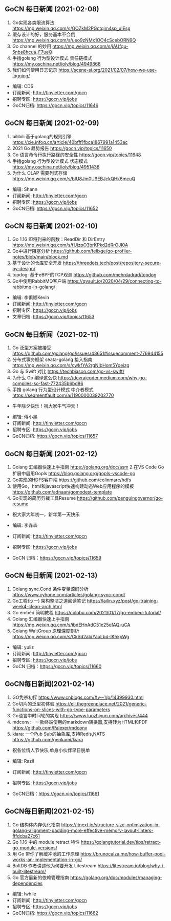 ## GoCN 每日新闻 (2021-02-08)

1. Go实现各类限流算法 https://mp.weixin.qq.com/s/GOZkM2PGctqim4sp_uIEsg
2. 缓存设计的好，服务基本不会倒 https://mp.weixin.qq.com/s/ueo9zNMx1OO4cScebORN9Q
3. Go channel 的妙用 https://mp.weixin.qq.com/s/jAUfqu-5nbs8hcua_F7ueQ
4. 手撸golang 行为型设计模式 责任链模式 https://my.oschina.net/ioly/blog/4949868
5. 我们如何使用日志记录 https://scene-si.org/2021/02/07/how-we-use-logging/

- 编辑: CDS
- 订阅新闻: http://tinyletter.com/gocn 
- 招聘专区: https://gocn.vip/jobs
- GoCN归档: https://gocn.vip/topics/11646

## GoCN 每日新闻 (2021-02-09)

1. bilibili 基于golang的规则引擎 https://xie.infoq.cn/article/40bfff1fbca1867991a1453ac
2. 2021 Go 趋势报告 https://gocn.vip/topics/11650
3. Go 语言命令行执行路径的安全性 https://gocn.vip/topics/11648
4. 手撸golang 行为型设计模式 状态模式 https://my.oschina.net/ioly/blog/4951438
5. 为什么 OLAP 需要列式存储 https://mp.weixin.qq.com/s/bIU8Jm0U9EBJckQHk6mcuQ

- 编辑: Shann
- 订阅新闻: http://tinyletter.com/gocn 
- 招聘专区: https://gocn.vip/jobs
- GoCN归档: https://gocn.vip/topics/11652

## GoCN 每日新闻 (2021-02-10)

1. Go 1.16 即将到来的函数：ReadDir 和 DirEntry https://mp.weixin.qq.com/s/fUizpO3brKPkd2dRrOJI0A
2. Go中进行阻塞分析 https://github.com/felixge/go-profiler-notes/blob/main/block.md
3. 基于设计的仓库安全开发 https://threedots.tech/post/repository-secure-by-design/
4. tcpdog: 基于eBPF的TCP观测 https://github.com/mehrdadrad/tcpdog
5. Go中使用RabbitMQ客户端 https://qvault.io/2020/04/29/connecting-to-rabbitmq-in-golang/

* 编辑: 李俱顺Kevin
* 订阅新闻: http://tinyletter.com/gocn
* 招聘专区: https://gocn.vip/jobs
* 文章归档: https://gocn.vip/topics/11653


## GoCN 每日新闻（2021-02-11)

1. Go 泛型方案被接受 https://github.com/golang/go/issues/43651#issuecomment-776944155
2. 分布式事务框架 seata-golang 接入指南 https://mp.weixin.qq.com/s/cwkfYA2rgNIbHom5Yoeizg
3. Go 与 Swift 对比 https://techbiason.com/go-vs-swift/
4. 为什么 Go 编译这么快 https://devrajcoder.medium.com/why-go-compiles-so-fast-772435b6bd86
5. 手撸 golang 行为型设计模式 中介者模式 https://segmentfault.com/a/1190000039202770

* 牛年除夕快乐！祝大家牛气冲天！

- 编辑: 傅小黑
- 订阅新闻: http://tinyletter.com/gocn
- 招聘专区: https://gocn.vip/jobs
- GoCN归档: https://gocn.vip/topics/11657

## GoCN 每日新闻 (2021-02-12)

1. Golang 汇编器快速上手指南 https://golang.org/doc/asm
2.在VS Code Go扩展中启用Gopls https://blog.golang.org/gopls-vscode-go
3. Go实现的HDFS客户端 https://github.com/colinmarc/hdfs
4. 使用Go，html和javascript快速构建动态Web应用程序的模板 https://github.com/adnaan/gomodest-template
5. Go实现的简历剪裁工具Resume https://github.com/penguingovernor/go-resume

* 祝大家大年初一，新年第一天快乐

* 编辑: 李森森
* 订阅新闻: http://tinyletter.com/gocn
* 招聘专区: https://gocn.vip/jobs
* GoCN 归档：https://gocn.vip/topics/11659

## GoCN 每日新闻 (2021-02-13)

1. Golang sync.Cond 条件变量源码分析 https://www.cyhone.com/articles/golang-sync-cond/
2. Go工程化(一) 架构整洁之道阅读笔记 https://lailin.xyz/post/go-training-week4-clean-arch.html
3. Go embed 简明教程 https://colobu.com/2021/01/17/go-embed-tutorial/
4. Golang 汇编器快速上手指南 https://mp.weixin.qq.com/s/ibdEHnAdC51e25ofAQ-uCA
5. Golang WaitGroup 原理深度剖析 https://mp.weixin.qq.com/s/CkSd2aldYaoLbd-IKhkpWg

* 编辑: yuliz
* 订阅新闻: http://tinyletter.com/gocn
* 招聘专区: https://gocn.vip/jobs
* GoCN 归档：https://gocn.vip/topics/11660

## GoCN每日新闻(2021-02-14)

1. GO免杀初探 https://www.cnblogs.com/Xy--1/p/14399930.html
2. Go切片的泛型初体验 https://eli.thegreenplace.net/2021/generic-functions-on-slices-with-go-type-parameters
3. Go语言中时间轮的实现 https://www.luozhiyun.com/archives/444
4. mdconv:　一款终端使用的markdown转换器,支持转为HTML和PDF https://github.com/Palexer/mdconv
5. kiara: 一个Pub Sub的抽象库,支持Redis,NATS https://github.com/genkami/kiara

* 祝各位情人节快乐,单身小伙伴早日脱单

* 编辑: Razil
* 订阅新闻: http://tinyletter.com/gocn
* 招聘专区: https://gocn.vip/jobs
* GoCN归档：https://gocn.vip/topics/11661

## GoCN每日新闻(2021-02-15)

1. Go 结构体内存优化指南 https://itnext.io/structure-size-optimization-in-golang-alignment-padding-more-effective-memory-layout-linters-fffdcba27c61
2. Go 1.16 中的 module retract 特性 https://golangtutorial.dev/tips/retract-go-module-versions/
3. 用 Go 带你了解缓冲池的工作原理 https://brunocalza.me/how-buffer-pool-works-an-implementation-in-go/
4. BoltDB 作者讲述他为何要开发 Litestream https://litestream.io/blog/why-i-built-litestream/
5. Go 官方最新的依赖管理指南 https://golang.org/doc/modules/managing-dependencies

* 编辑: lwhile
* 订阅新闻: http://tinyletter.com/gocn
* 招聘专区: https://gocn.vip/jobs
* GoCN归档: https://gocn.vip/topics/11662
